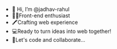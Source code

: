 - 👋 Hi, I’m @jadhav-rahul
-  👨‍💻Front-end enthusiast
-  🖍️Crafting web experience
-  💻Ready to turn ideas into web together!
-  🤝Let's code and collaborate...

<!---
jadhav-rahul/jadhav-rahul is a ✨ special ✨ repository because its `README.md` (this file) appears on your GitHub profile.
You can click the Preview link to take a look at your changes.
--->
